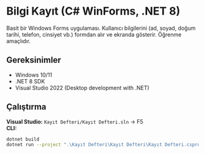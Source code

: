 # Bilgi Kayıt (C# WinForms, .NET 8)

Basit bir Windows Forms uygulaması. Kullanıcı bilgilerini (ad, soyad, doğum tarihi, telefon, cinsiyet vb.)
formdan alır ve ekranda gösterir. Öğrenme amaçlıdır.

## Gereksinimler
- Windows 10/11
- .NET 8 SDK
- Visual Studio 2022 (Desktop development with .NET)

## Çalıştırma
**Visual Studio:** `Kayıt Defteri/Kayıt Defteri.sln` → F5  
**CLI:**
```bash
dotnet build
dotnet run --project ".\Kayıt Defteri\Kayıt Defteri\Kayıt Defteri.csproj"
